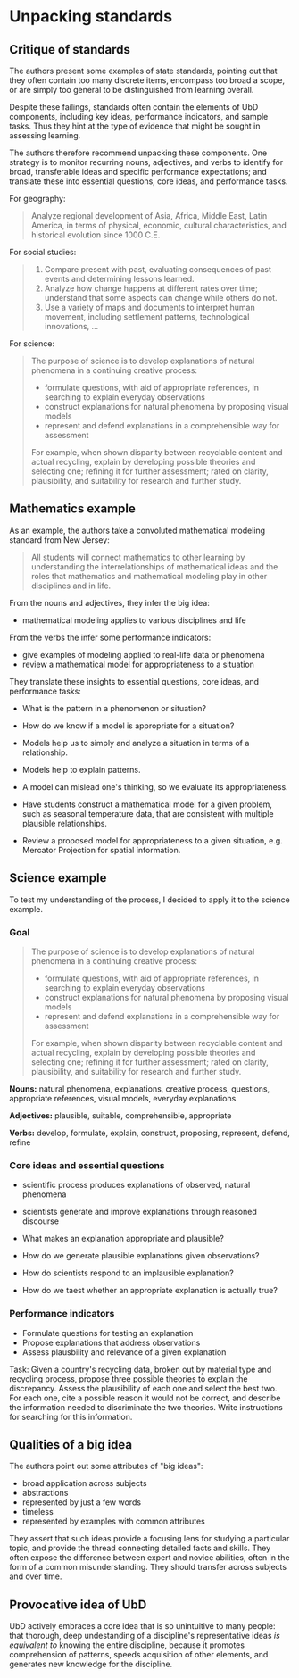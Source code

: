 # Unpacking standards

## Critique of standards

The authors present some examples of state standards, pointing out that they often contain too many discrete items, encompass too broad a scope, or are simply too general to be distinguished from learning overall.

Despite these failings, standards often contain the elements of UbD components, including key ideas, performance indicators, and sample tasks. Thus they hint at the type of evidence that might be sought in assessing learning. 

The authors therefore recommend unpacking these components. One strategy is to monitor recurring nouns, adjectives, and verbs to identify for broad, transferable ideas and specific performance expectations; and translate these into essential questions, core ideas, and performance tasks.

For geography:

> Analyze regional development of Asia, Africa, Middle East, Latin America, in terms of physical, economic, cultural characteristics, and historical evolution since 1000 C.E.

For social studies:

> 1. Compare present with past, evaluating consequences of past events and determining lessons learned.
> 2. Analyze how change happens at different rates over time; understand that some aspects can change while others do not.
> 3. Use a variety of maps and documents to interpret human movement, including settlement patterns, technological innovations, ...

For science:

> The purpose of science is to develop explanations of natural phenomena in a continuing creative process:
> - formulate questions, with aid of appropriate references, in searching to explain everyday observations
> - construct explanations for natural phenomena by proposing visual models
> - represent and defend explanations in a comprehensible way for assessment
>
> For example, when shown disparity between recyclable content and actual recycling, explain by developing possible theories and selecting one; refining it for further assessment; rated on clarity, plausibility, and suitability for research and further study.


## Mathematics example

As an example, the authors take a convoluted mathematical modeling standard from New Jersey:

> All students will connect mathematics to other learning by understanding the interrelationships of mathematical ideas and the roles that mathematics and mathematical modeling play in other disciplines and in life.

From the nouns and adjectives, they infer the big idea:

- mathematical modeling applies to various disciplines and life

From the verbs the infer some performance indicators:

- give examples of modeling applied to real-life data or phenomena
- review a mathematical model for appropriateness to a situation

They translate these insights to essential questions, core ideas, and performance tasks:

- What is the pattern in a phenomenon or situation?
- How do we know if a model is appropriate for a situation?

- Models help us to simply and analyze a situation in terms of a relationship.
- Models help to explain patterns.
- A model can mislead one's thinking, so we evaluate its appropriateness.

- Have students construct a mathematical model for a given problem, such as seasonal temperature data, that are consistent with multiple plausible relationships.
- Review a proposed model for appropriateness to a given situation, e.g. Mercator Projection for spatial information.


## Science example

To test my understanding of the process, I decided to apply it to the science example.

### Goal

> The purpose of science is to develop explanations of natural phenomena in a continuing creative process:
> - formulate questions, with aid of appropriate references, in searching to explain everyday observations
> - construct explanations for natural phenomena by proposing visual models
> - represent and defend explanations in a comprehensible way for assessment
>
> For example, when shown disparity between recyclable content and actual recycling, explain by developing possible theories and selecting one; refining it for further assessment; rated on clarity, plausibility, and suitability for research and further study.

**Nouns:** natural phenomena, explanations, creative process, questions, appropriate references, visual models, everyday explanations.

**Adjectives:** plausible, suitable, comprehensible, appropriate

**Verbs:** develop, formulate, explain, construct, proposing, represent, defend, refine

### Core ideas and essential questions

- scientific process produces explanations of observed, natural phenomena
- scientists generate and improve explanations through reasoned discourse

- What makes an explanation appropriate and plausible?
- How do we generate plausible explanations given observations?
- How do scientists respond to an implausible explanation?
- How do we taest whether an appropriate explanation is actually true?

### Performance indicators

- Formulate questions for testing an explanation
- Propose explanations that address observations
- Assess plausbility and relevance of a given explanation

Task: Given a country's recycling data, broken out by material type and recycling process, propose three possible theories to explain the discrepancy. Assess the plausibility of each one and select the best two. For each one, cite a possible reason it would not be correct, and describe the information needed to discriminate the two theories. Write instructions for searching for this information.


## Qualities of a big idea

The authors point out some attributes of "big ideas":

- broad application across subjects
- abstractions
- represented by just a few words
- timeless
- represented by examples with common attributes

They assert that such ideas provide a focusing lens for studying a particular topic, and provide the thread connecting detailed facts and skills. They often expose the difference between expert and novice abilities, often in the form of a common misunderstanding. They should transfer across subjects and over time.


## Provocative idea of UbD

UbD actively embraces a core idea that is so unintuitive to many people: that thorough, deep undestanding of a discipline's representative ideas *is equivalent to* knowing the entire discipline, because it promotes comprehension of patterns, speeds acquisition of other elements, and generates new knowledge for the discipline.
